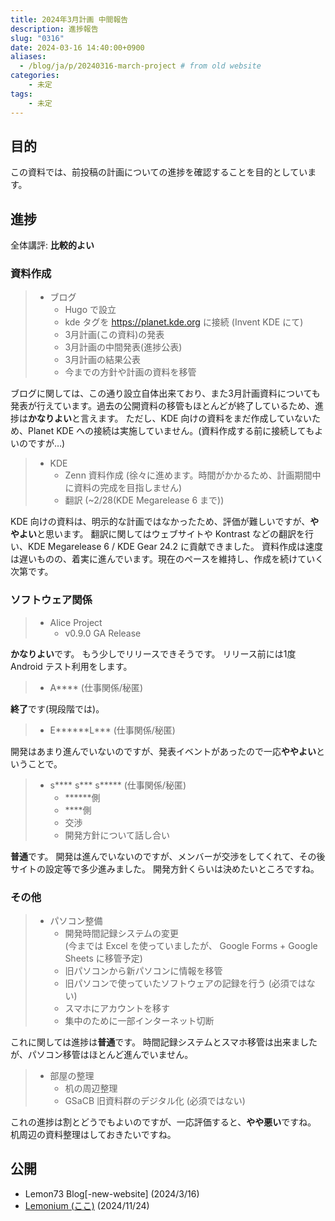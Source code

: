 ```yaml
---
title: 2024年3月計画 中間報告
description: 進捗報告
slug: "0316"
date: 2024-03-16 14:40:00+0900
aliases:
  - /blog/ja/p/20240316-march-project # from old website
categories:
    - 未定
tags:
    - 未定
---
```


## 目的

この資料では、前投稿の計画についての進捗を確認することを目的としています。

## 進捗

全体講評: **比較的よい**

### 資料作成

> - ブログ
>   - Hugo で設立
>   - kde タグを https://planet.kde.org に接続 (Invent KDE にて)
>   - 3月計画(この資料)の発表
>   - 3月計画の中間発表(進捗公表)
>   - 3月計画の結果公表
>   - 今までの方針や計画の資料を移管

ブログに関しては、この通り設立自体出来ており、また3月計画資料についても発表が行えています。過去の公開資料の移管もほとんどが終了しているため、進捗は**かなりよい**と言えます。
ただし、KDE 向けの資料をまだ作成していないため、Planet KDE への接続は実施していません。(資料作成する前に接続してもよいのですが…)

> - KDE
>   - Zenn 資料作成 (徐々に進めます。時間がかかるため、計画期間中に資料の完成を目指しません)
>   - 翻訳 (~2/28(KDE Megarelease 6 まで))

KDE 向けの資料は、明示的な計画ではなかったため、評価が難しいですが、**ややよい**と思います。
翻訳に関してはウェブサイトや Kontrast などの翻訳を行い、KDE Megarelease 6 / KDE Gear 24.2 に貢献できました。
資料作成は速度は遅いものの、着実に進んでいます。現在のペースを維持し、作成を続けていく次第です。

### ソフトウェア関係

> - Alice Project
>   - v0.9.0 GA Release

**かなりよい**です。
もう少しでリリースできそうです。
リリース前には1度 Android テスト利用をします。

> - A\*\*\*\* (仕事関係/秘匿)

**終了**です(現段階では)。

> - E\*\*\*\*\*\*L\*\*\* (仕事関係/秘匿)

開発はあまり進んでいないのですが、発表イベントがあったので一応**ややよい**ということで。

> - s\*\*\*\* s\*\*\* s\*\*\*\*\* (仕事関係/秘匿)
>   - \*\*\*\*\*\*側
>   - \*\*\*\*側
>   - 交渉
>   - 開発方針について話し合い

**普通**です。
開発は進んでいないのですが、メンバーが交渉をしてくれて、その後サイトの設定等で多少進みました。
開発方針くらいは決めたいところですね。

### その他

> - パソコン整備
>   - 開発時間記録システムの変更  
>   (今までは Excel を使っていましたが、 Google Forms + Google Sheets に移管予定)
>   - 旧パソコンから新パソコンに情報を移管
>   - 旧パソコンで使っていたソフトウェアの記録を行う (必須ではない)
>   - スマホにアカウントを移す
>   - 集中のために一部インターネット切断

これに関しては進捗は**普通**です。
時間記録システムとスマホ移管は出来ましたが、パソコン移管はほとんど進んでいません。

> - 部屋の整理
>   - 机の周辺整理
>   - GSaCB 旧資料群のデジタル化 (必須ではない)

これの進捗は割とどうでもよいのですが、一応評価すると、**やや悪い**ですね。
机周辺の資料整理はしておきたいですね。

## 公開

- Lemon73 Blog[-new-website] (2024/3/16)
- [Lemonium (ここ)](./) (2024/11/24)

[^new-website]: Lemonium (ここ) に移行済み
